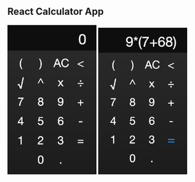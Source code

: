 ## React Calculator App
<div display="inline-block">
  <img src="public/screenshotOne.png" width="200">
  <img src="public/screenshotTwo.png" width="200">
</div>

